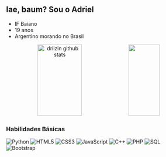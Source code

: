 ## Iae, baum? Sou o Adriel

- IF Baiano
- 19 anos
- Argentino morando no Brasil
<div align="center">  
<img width="49%" height="195px" src="https://github-readme-stats.vercel.app/api?username=driizin&show_icons=true&count_private=true&hide_border=true&title_color=FFFFFF&icon_color=FFFFFF&text_color=c9d1d9&bg_color=0d1117" alt="driizin github stats" />
<img width="41%" height="195px" src="https://github-readme-stats.vercel.app/api/top-langs/?username=driizin&layout=compact&hide_border=true&title_color=FFFFFF&text_color=c9d1d9&bg_color=0d1117" />
</div>

### Habilidades Básicas

<div align="left">
  <img src="https://img.shields.io/badge/Python-3776AB?style=for-the-badge&logo=python&logoColor=white" alt="Python"/>
  <img src="https://img.shields.io/badge/HTML5-E34F26?style=for-the-badge&logo=html5&logoColor=white" alt="HTML5"/>
  <img src="https://img.shields.io/badge/CSS3-1572B6?style=for-the-badge&logo=css3&logoColor=white" alt="CSS3"/>
  <img src="https://img.shields.io/badge/JavaScript-F7DF1E?style=for-the-badge&logo=javascript&logoColor=black" alt="JavaScript"/>
  <img src="https://img.shields.io/badge/C%2B%2B-00599C?style=for-the-badge&logo=c%2B%2B&logoColor=white" alt="C++"/>
  <img src="https://img.shields.io/badge/PHP-777BB4?style=for-the-badge&logo=php&logoColor=white" alt="PHP"/>
  <img src="https://img.shields.io/badge/SQL-4479A1?style=for-the-badge&logo=postgresql&logoColor=white" alt="SQL"/>
  <img src="https://img.shields.io/badge/Bootstrap-7952B3?style=for-the-badge&logo=bootstrap&logoColor=white" alt="Bootstrap"/>
</div>
